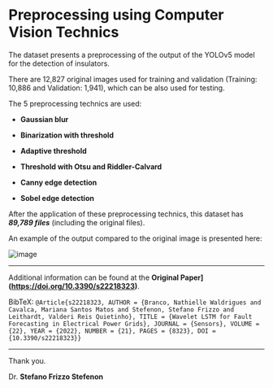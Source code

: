 # Preprocessing using Computer Vision Technics

The dataset presents a preprocessing of the output of the YOLOv5 model for the detection of insulators.

There are 12,827 original images used for training and validation (Training: 10,886 and Validation: 1,941), which can be also used for testing.
 
The 5 preprocessing technics are used:

* **Gaussian blur**

* **Binarization with threshold**

* **Adaptive threshold**

* **Threshold with Otsu and Riddler-Calvard**

* **Canny edge detection**

* **Sobel edge detection**

After the application of these preprocessing technics, this dataset has ***89,789 files*** (including the original files).

An example of the output compared to the original image is presented here:

![image](https://user-images.githubusercontent.com/88292916/203595844-cadc0239-f1aa-4445-9e5c-1626546b63a4.png)

---

Additional information can be found at the **Original Paper](https://doi.org/10.3390/s22218323)**.

BibTeX:
`@Article{s22218323, AUTHOR = {Branco, Nathielle Waldrigues and Cavalca, Mariana Santos Matos and Stefenon, Stefano Frizzo and Leithardt, Valderi Reis Quietinho}, TITLE = {Wavelet LSTM for Fault Forecasting in Electrical Power Grids}, JOURNAL = {Sensors}, VOLUME = {22}, YEAR = {2022}, NUMBER = {21}, PAGES = {8323},
DOI = {10.3390/s22218323}}`

---

Thank you.

Dr. **Stefano Frizzo Stefenon**
